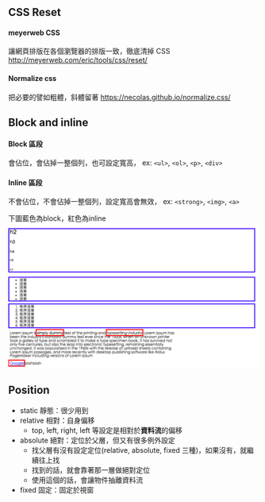 #
## CSS Reset
#### meyerweb CSS
讓網頁排版在各個瀏覽器的排版一致，徹底清掉 CSS
http://meyerweb.com/eric/tools/css/reset/

#### Normalize css
把必要的譬如粗體，斜體留著
https://necolas.github.io/normalize.css/

## Block and inline
#### Block 區段
會佔位，會佔掉一整個列，也可設定寬高，
ex: `<ul>`, `<ol>`, `<p>`, `<div>`

#### Inline 區段
不會佔位，不會佔掉一整個列，設定寬高會無效，
ex: `<strong>`, `<img>`, `<a>`

下圖藍色為block，紅色為inline
![](block_inline.png)

## Position
- static 靜態：很少用到
- relative 相對：自身偏移
  - top, left, right, left 等設定是相對於**資料流**的偏移
- absolute 絕對：定位於父層，但又有很多例外設定
  - 找父層有沒有設定定位(relative, absolute, fixed 三種)，如果沒有，就繼續往上找
  - 找到的話，就會靠著那一層做絕對定位
  - 使用這個的話，會讓物件抽離資料流
- fixed 固定：固定於視窗
